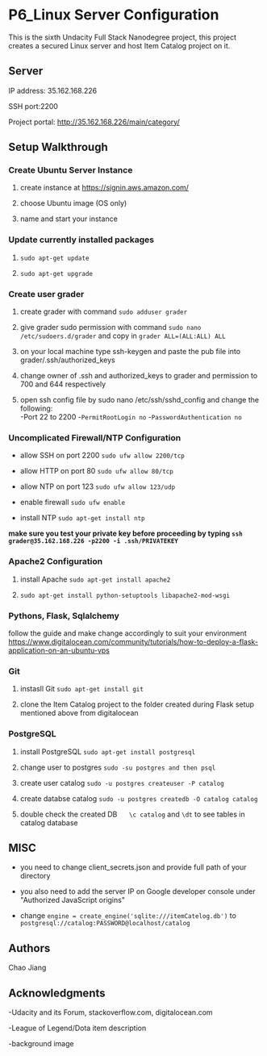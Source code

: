 # P6_Linux Server Configuration

This is the sixth Undacity Full Stack Nanodegree project, this project creates
a secured Linux server and host Item Catalog project on it.


## Server
  IP address: 35.162.168.226 
  
  SSH port:2200
  
  Project portal: http://35.162.168.226/main/category/
  
  
## Setup Walkthrough
### Create Ubuntu Server Instance
  1. create instance at https://signin.aws.amazon.com/
  
  2. choose Ubuntu image (OS only)
  
  3. name and start your instance
  
### Update currently installed packages
  1. `sudo apt-get update`
  
  2. `sudo apt-get upgrade`
  
### Create user grader
  1. create grader with command `sudo adduser grader` 
  
  2. give grader sudo permission with command `sudo nano /etc/sudoers.d/grader` and copy in 
  `grader ALL=(ALL:ALL) ALL`  
  
  3. on your local machine type ssh-keygen and paste the pub file into grader/.ssh/authorized_keys  
  
  4. change owner of .ssh and authorized_keys to grader and permission to 700 and 644 respectively
  
  5. open ssh config file by sudo nano /etc/ssh/sshd_config and change the following:             
      -Port 22 to 2200
      -`PermitRootLogin no`
      -`PasswordAuthentication no`  
      
### Uncomplicated Firewall/NTP Configuration  
   - allow SSH on port 2200         `sudo ufw allow 2200/tcp`
   
   - allow HTTP on port 80          `sudo ufw allow 80/tcp`
   
   - allow NTP on port 123          `sudo ufw allow 123/udp`
   
   - enable firewall                `sudo ufw enable`
   
   - install NTP                   `sudo apt-get install ntp`
   
   __make sure you test your private key before proceeding by typing                                                                         `ssh grader@35.162.168.226 -p2200 -i .ssh/PRIVATEKEY`__
   
### Apache2 Configuration
  1. install Apache `sudo apt-get install apache2`
  
  2. `sudo apt-get install python-setuptools libapache2-mod-wsgi`
  
### Pythons, Flask, Sqlalchemy
   follow the guide and make change accordingly to suit your environment
https://www.digitalocean.com/community/tutorials/how-to-deploy-a-flask-application-on-an-ubuntu-vps

### Git
  1. instasll Git                  `sudo apt-get install git`
  
  2. clone the Item Catalog project to the folder created during Flask setup mentioned above from digitalocean
  
### PostgreSQL
  1. install PostgreSQL            `sudo apt-get install postgresql` 
  
  2. change user to postgres       `sudo -su postgres and then psql`
  
  3. create user catalog           `sudo -u postgres createuser -P catalog`
  
  4. create databse catalog        `sudo -u postgres createdb -O catalog catalog`
  
  5. double check the created DB      `\c catalog` and `\dt` to see tables in catalog database
  
  
## MISC
  - you need to change client_secrets.json and provide full path of your directory
  
  - you also need to add the server IP on Google developer console under "Authorized JavaScript origins"
  
  - change `engine = create_engine('sqlite:///itemCatelog.db')` to `postgresql://catalog:PASSWORD@localhost/catalog`


## Authors

Chao Jiang


## Acknowledgments
-Udacity and its Forum, stackoverflow.com, digitalocean.com

-League of Legend/Dota item description

-background image


